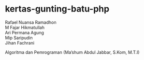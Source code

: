 # kertas-gunting-batu-php

Rafael Nuansa Ramadhon<br>
M Fajar Hikmatullah<br>
Ari Permana Agung<br>
Mip Saripudin<br>
Jihan Fachrani<br>


Algoritma dan Pemrograman (Ma’shum Abdul Jabbar, S.Kom, M.T.I)

